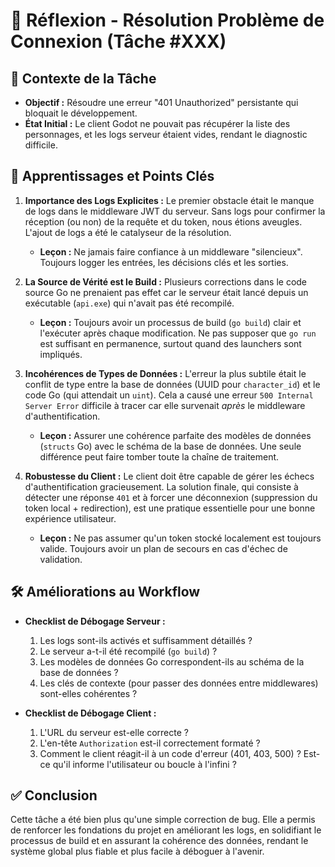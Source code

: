# 🧠 Réflexion - Résolution Problème de Connexion (Tâche #XXX)

## 📌 Contexte de la Tâche
- **Objectif :** Résoudre une erreur "401 Unauthorized" persistante qui bloquait le développement.
- **État Initial :** Le client Godot ne pouvait pas récupérer la liste des personnages, et les logs serveur étaient vides, rendant le diagnostic difficile.

## 🔑 Apprentissages et Points Clés

1.  **Importance des Logs Explicites :** Le premier obstacle était le manque de logs dans le middleware JWT du serveur. Sans logs pour confirmer la réception (ou non) de la requête et du token, nous étions aveugles. L'ajout de logs a été le catalyseur de la résolution.
    - **Leçon :** Ne jamais faire confiance à un middleware "silencieux". Toujours logger les entrées, les décisions clés et les sorties.

2.  **La Source de Vérité est le Build :** Plusieurs corrections dans le code source Go ne prenaient pas effet car le serveur était lancé depuis un exécutable (`api.exe`) qui n'avait pas été recompilé.
    - **Leçon :** Toujours avoir un processus de build (`go build`) clair et l'exécuter après chaque modification. Ne pas supposer que `go run` est suffisant en permanence, surtout quand des launchers sont impliqués.

3.  **Incohérences de Types de Données :** L'erreur la plus subtile était le conflit de type entre la base de données (UUID pour `character_id`) et le code Go (qui attendait un `uint`). Cela a causé une erreur `500 Internal Server Error` difficile à tracer car elle survenait *après* le middleware d'authentification.
    - **Leçon :** Assurer une cohérence parfaite des modèles de données (`structs` Go) avec le schéma de la base de données. Une seule différence peut faire tomber toute la chaîne de traitement.

4.  **Robustesse du Client :** Le client doit être capable de gérer les échecs d'authentification gracieusement. La solution finale, qui consiste à détecter une réponse `401` et à forcer une déconnexion (suppression du token local + redirection), est une pratique essentielle pour une bonne expérience utilisateur.
    - **Leçon :** Ne pas assumer qu'un token stocké localement est toujours valide. Toujours avoir un plan de secours en cas d'échec de validation.

## 🛠️ Améliorations au Workflow

- **Checklist de Débogage Serveur :**
    1. Les logs sont-ils activés et suffisamment détaillés ?
    2. Le serveur a-t-il été recompilé (`go build`) ?
    3. Les modèles de données Go correspondent-ils au schéma de la base de données ?
    4. Les clés de contexte (pour passer des données entre middlewares) sont-elles cohérentes ?

- **Checklist de Débogage Client :**
    1. L'URL du serveur est-elle correcte ?
    2. L'en-tête `Authorization` est-il correctement formaté ?
    3. Comment le client réagit-il à un code d'erreur (401, 403, 500) ? Est-ce qu'il informe l'utilisateur ou boucle à l'infini ?

## ✅ Conclusion
Cette tâche a été bien plus qu'une simple correction de bug. Elle a permis de renforcer les fondations du projet en améliorant les logs, en solidifiant le processus de build et en assurant la cohérence des données, rendant le système global plus fiable et plus facile à déboguer à l'avenir. 